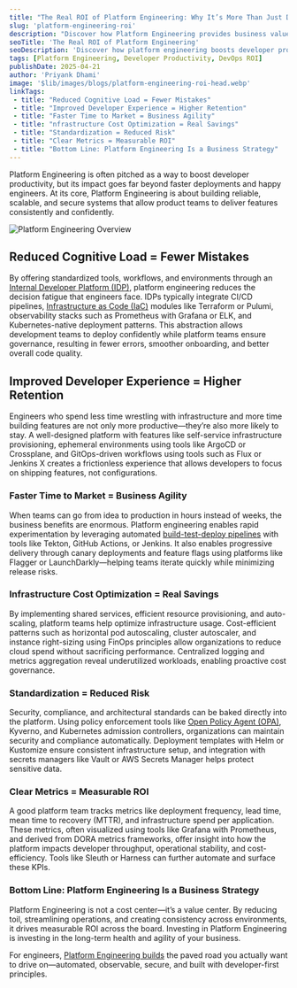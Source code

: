 ```yaml
---
title: "The Real ROI of Platform Engineering: Why It’s More Than Just Developer Productivity"
slug: 'platform-engineering-roi'
description: "Discover how Platform Engineering provides business value beyond just faster deployments—boosting reliability, cost efficiency, and long-term agility."
seoTitle: 'The Real ROI of Platform Engineering'
seoDescription: 'Discover how platform engineering boosts developer productivity, reduces costs, speeds time-to-market, and delivers measurable ROI for your business growth.'
tags: [Platform Engineering, Developer Productivity, DevOps ROI]
publishDate: 2025-04-21
author: 'Priyank Dhami'
image: '$lib/images/blogs/platform-engineering-roi-head.webp'
linkTags:
 - title: "Reduced Cognitive Load = Fewer Mistakes"
 - title: "Improved Developer Experience = Higher Retention"
 - title: "Faster Time to Market = Business Agility"
 - title: "nfrastructure Cost Optimization = Real Savings"
 - title: "Standardization = Reduced Risk"
 - title: "Clear Metrics = Measurable ROI"
 - title: "Bottom Line: Platform Engineering Is a Business Strategy"
---
```


Platform Engineering is often pitched as a way to boost developer productivity, but its impact goes far beyond faster deployments and happy engineers. At its core, Platform Engineering is about building reliable, scalable, and secure systems that allow product teams to deliver features consistently and confidently.

![Platform Engineering Overview]($lib/images/blogs/platform-engineering-roi-body.webp)

## Reduced Cognitive Load = Fewer Mistakes

By offering standardized tools, workflows, and environments through an [Internal Developer Platform (IDP)](/blog/kubernetes-why-its-foundation-not-destination/), platform engineering reduces the decision fatigue that engineers face. IDPs typically integrate CI/CD pipelines, [Infrastructure as Code (IaC)](/blog/Scaling-Tech-Infrastructure-with-Platform-Engineering/) modules like Terraform or Pulumi, observability stacks such as Prometheus with Grafana or ELK, and Kubernetes-native deployment patterns. This abstraction allows development teams to deploy confidently while platform teams ensure governance, resulting in fewer errors, smoother onboarding, and better overall code quality.

## Improved Developer Experience = Higher Retention

Engineers who spend less time wrestling with infrastructure and more time building features are not only more productive—they’re also more likely to stay. A well-designed platform with features like self-service infrastructure provisioning, ephemeral environments using tools like ArgoCD or Crossplane, and GitOps-driven workflows using tools such as Flux or Jenkins X creates a frictionless experience that allows developers to focus on shipping features, not configurations.

### Faster Time to Market = Business Agility

When teams can go from idea to production in hours instead of weeks, the business benefits are enormous. Platform engineering enables rapid experimentation by leveraging automated [build-test-deploy pipelines](/blog/cd-pipeline-should-work-like-a-swiss-watch/) with tools like Tekton, GitHub Actions, or Jenkins. It also enables progressive delivery through canary deployments and feature flags using platforms like Flagger or LaunchDarkly—helping teams iterate quickly while minimizing release risks.

### Infrastructure Cost Optimization = Real Savings

By implementing shared services, efficient resource provisioning, and auto-scaling, platform teams help optimize infrastructure usage. Cost-efficient patterns such as horizontal pod autoscaling, cluster autoscaler, and instance right-sizing using FinOps principles allow organizations to reduce cloud spend without sacrificing performance. Centralized logging and metrics aggregation reveal underutilized workloads, enabling proactive cost governance.

### Standardization = Reduced Risk

Security, compliance, and architectural standards can be baked directly into the platform. Using policy enforcement tools like [Open Policy Agent (OPA)](/blog/comparing-open-application-model/), Kyverno, and Kubernetes admission controllers, organizations can maintain security and compliance automatically. Deployment templates with Helm or Kustomize ensure consistent infrastructure setup, and integration with secrets managers like Vault or AWS Secrets Manager helps protect sensitive data.

### Clear Metrics = Measurable ROI

A good platform team tracks metrics like deployment frequency, lead time, mean time to recovery (MTTR), and infrastructure spend per application. These metrics, often visualized using tools like Grafana with Prometheus, and derived from DORA metrics frameworks, offer insight into how the platform impacts developer throughput, operational stability, and cost-efficiency. Tools like Sleuth or Harness can further automate and surface these KPIs.

### Bottom Line: Platform Engineering Is a Business Strategy

Platform Engineering is not a cost center—it’s a value center. By reducing toil, streamlining operations, and creating consistency across environments, it drives measurable ROI across the board. Investing in Platform Engineering is investing in the long-term health and agility of your business.

For engineers, [Platform Engineering builds](/blog/multi-cloud-strategies-for-2025/) the paved road you actually want to drive on—automated, observable, secure, and built with developer-first principles.

    
